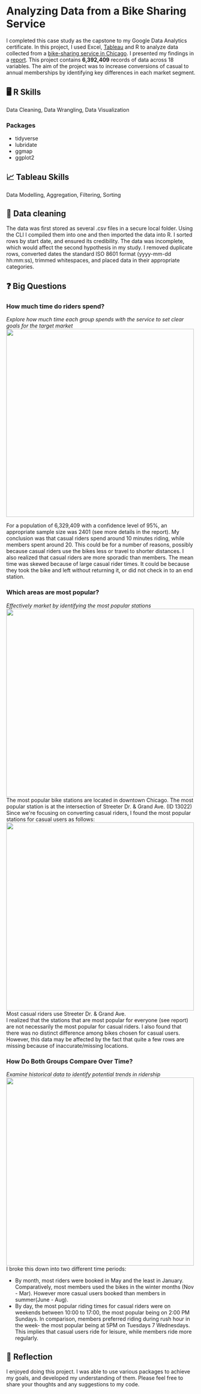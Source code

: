 # Analyzing Data from a Bike Sharing Service

I completed this case study as the capstone to my Google Data Analytics certificate. In this project, I used Excel, [Tableau](https://public.tableau.com/app/profile/david.mcfarlane3586/viz/BikeshareCaseStudyDM/MAIN) and R to analyze data collected from a [bike-sharing service in Chicago](https://ride.divvybikes.com/data-license-agreement). I presented my findings in a [report](https://docs.google.com/presentation/d/1o1Zo2Nd1F44H0mtXycDwwzMb8F4x_zgNZuV0IZdqd6c/edit#slide=id.p). This project contains **6,392,409** records of data across 18 variables. The aim of the project was to increase conversions of casual to annual memberships by identifying key differences in each market segment.

## 🖥️ R Skills 
Data Cleaning, Data Wrangling, Data Visualization

### Packages
- tidyverse
- lubridate
- ggmap
- ggplot2

## 📈 Tableau Skills 
Data Modelling, Aggregation, Filtering, Sorting

## 🧼 Data cleaning
The data was first stored as several .csv files in a secure local folder. Using the CLI I compiled them into one and then imported the data into R. I sorted rows by start date, and ensured its credibility. The data was incomplete, which would affect the second hypothesis in my study. I removed duplicate rows, converted dates the standard ISO 8601 format (yyyy-mm-dd hh:mm:ss), trimmed whitespaces, and placed data in their appropriate categories.


## ❓ Big Questions

### How much time do riders spend? 
*Explore how much time each group spends with the service to set clear goals for the target market* <br>
<img src="https://user-images.githubusercontent.com/118395567/202530683-a63f9c82-d0a1-4f05-a845-4edf4470a092.png" width="500"> <br>

For a population of 6,329,409 with a confidence level of 95%, an appropriate sample size was 2401 (see more details in the report). My conclusion was that casual riders spend around 10 minutes riding, while members spent around 20. This could be for a number of reasons, possibly because casual riders use the bikes less or travel to shorter distances. I also realized that casual riders are more sporadic than members. The mean time was skewed because of large casual rider times. It could be because they took the bike and left without returning it, or did not check in to an end station.

### Which areas are most popular? 
*Effectively market by identifying the most popular stations* <br>
<img src = "https://user-images.githubusercontent.com/118395567/202531354-faeac716-fe0c-4338-b9b5-874f4c1c68db.png" width="500"> <br>
The most popular bike stations are located in downtown Chicago. The most popular station is at the intersection of Streeter Dr. & Grand Ave. (ID 13022) Since we're focusing on converting casual riders, I found the most popular stations for casual users as follows: <br>
<img src="https://user-images.githubusercontent.com/118395567/202531951-c0307624-39db-4971-b831-bdf0ca705113.png" width = "500"><br>
Most casual riders use Streeter Dr. & Grand Ave. <br>
I realized that the stations that are most popular for everyone (see report) are not necessarily the most popular for casual riders. I also found that there was no distinct difference among bikes chosen for casual users. However, this data may be affected by the fact that quite a few rows are missing because of inaccurate/missing locations.

### How Do Both Groups Compare Over Time? <br>
*Examine historical data to identify potential trends in ridership* <br>
<img src="https://user-images.githubusercontent.com/118395567/202533304-3dc0b066-b291-4470-84ae-c216b3fc918c.png" width = "500"> <br>
I broke this down into two different time periods:
- By month, most riders were booked in May and the least in January. Comparatively, most members used the bikes in the winter months (Nov - Mar). However more casual users booked than members in summer(June - Aug).
- By day, the most popular riding times for casual riders were on weekends between 10:00 to 17:00, the most popular being on 2:00 PM Sundays. In comparison, members preferred riding during rush hour in the week- the most popular being at 5PM on Tuesdays 7 Wednesdays. This implies that casual users ride for leisure, while members ride more regularly. 

## 💬 Reflection
I enjoyed doing this project. I was able to use various packages to achieve my goals, and developed my understanding of them. Please feel free to share your thoughts and any suggestions to my code.
